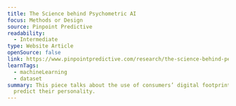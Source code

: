 ```yaml
---
title: The Science behind Psychometric AI
focus: Methods or Design
source: Pinpoint Predictive
readability:
  - Intermediate
type: Website Article
openSource: false
link: https://www.pinpointpredictive.com/research/the-science-behind-personality-driven-marketing/
learnTags:
  - machineLearning
  - dataset
summary: This piece talks about the use of consumers’ digital footprints to
  predict their personality.
---
```

